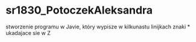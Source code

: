 # sr1830_PotoczekAleksandra

stworzenie programu w Javie, który wypisze w kilkunastu linijkach znaki * ukadajace sie w Z
